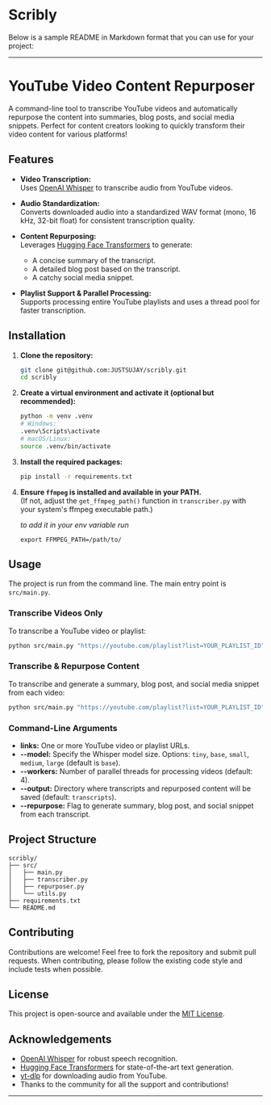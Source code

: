 # Scribly

Below is a sample README in Markdown format that you can use for your project:

---

# YouTube Video Content Repurposer

A command-line tool to transcribe YouTube videos and automatically repurpose the content into summaries, blog posts, and social media snippets. Perfect for content creators looking to quickly transform their video content for various platforms!

## Features

- **Video Transcription:**  
  Uses [OpenAI Whisper](https://github.com/openai/whisper) to transcribe audio from YouTube videos.
  
- **Audio Standardization:**  
  Converts downloaded audio into a standardized WAV format (mono, 16 kHz, 32-bit float) for consistent transcription quality.
  
- **Content Repurposing:**  
  Leverages [Hugging Face Transformers](https://huggingface.co/transformers/) to generate:
  - A concise summary of the transcript.
  - A detailed blog post based on the transcript.
  - A catchy social media snippet.

- **Playlist Support & Parallel Processing:**  
  Supports processing entire YouTube playlists and uses a thread pool for faster transcription.

## Installation

1. **Clone the repository:**

   ```bash
   git clone git@github.com:JUSTSUJAY/scribly.git
   cd scribly
   ```

2. **Create a virtual environment and activate it (optional but recommended):**

   ```bash
   python -m venv .venv
   # Windows:
   .venv\Scripts\activate
   # macOS/Linux:
   source .venv/bin/activate
   ```

3. **Install the required packages:**

   ```bash
   pip install -r requirements.txt
   ```

4. **Ensure `ffmpeg` is installed and available in your PATH.**  
   (If not, adjust the `get_ffmpeg_path()` function in `transcriber.py` with your system's ffmpeg executable path.)

    *to add it in your env variable run*
    ```
    export FFMPEG_PATH=/path/to/
    ```
## Usage

The project is run from the command line. The main entry point is `src/main.py`.

### Transcribe Videos Only

To transcribe a YouTube video or playlist:

```bash
python src/main.py "https://youtube.com/playlist?list=YOUR_PLAYLIST_ID" --model base
```

### Transcribe & Repurpose Content

To transcribe and generate a summary, blog post, and social media snippet from each video:

```bash
python src/main.py "https://youtube.com/playlist?list=YOUR_PLAYLIST_ID" --model base --repurpose
```

### Command-Line Arguments

- **links:** One or more YouTube video or playlist URLs.
- **--model:** Specify the Whisper model size. Options: `tiny`, `base`, `small`, `medium`, `large` (default is `base`).
- **--workers:** Number of parallel threads for processing videos (default: 4).
- **--output:** Directory where transcripts and repurposed content will be saved (default: `transcripts`).
- **--repurpose:** Flag to generate summary, blog post, and social snippet from each transcript.

## Project Structure

```
scribly/
├── src/
│   ├── main.py             
│   ├── transcriber.py       
│   ├── repurposer.py        
│   └── utils.py            
├── requirements.txt        
└── README.md               
```

## Contributing

Contributions are welcome! Feel free to fork the repository and submit pull requests. When contributing, please follow the existing code style and include tests when possible.

## License

This project is open-source and available under the [MIT License](LICENSE).

## Acknowledgements

- [OpenAI Whisper](https://github.com/openai/whisper) for robust speech recognition.
- [Hugging Face Transformers](https://huggingface.co/transformers/) for state-of-the-art text generation.
- [yt-dlp](https://github.com/yt-dlp/yt-dlp) for downloading audio from YouTube.
- Thanks to the community for all the support and contributions!

---

